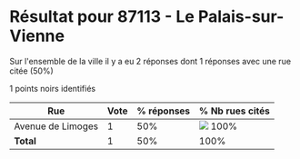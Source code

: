 # Résultat pour 87113 - Le Palais-sur-Vienne

Sur l'ensemble de la ville il y a eu 2 réponses dont 1 réponses avec une rue citée (50%)

1 points noirs identifiés

| Rue | Vote | % réponses | % Nb rues cités|
|-----|------|------------|----------------|
| Avenue de Limoges | 1 | 50% | <img src="../../img/bar_100.gif" />&nbsp;100%|
| **Total** | 1 | 50% | 100%|
